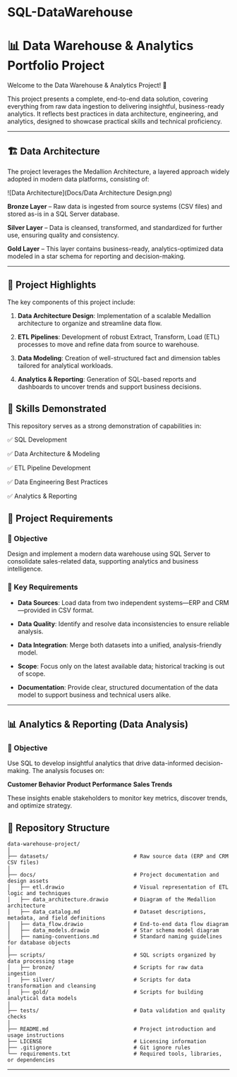 ﻿# SQL-DataWarehouse

# 📊 Data Warehouse & Analytics Portfolio Project
Welcome to the Data Warehouse & Analytics Project! 🚀

This  project presents a complete, end-to-end data solution, covering everything from raw data ingestion to delivering insightful, business-ready analytics. It reflects best practices in data architecture, engineering, and analytics, designed to showcase practical skills and technical proficiency.

---
## 🏗️ Data Architecture
The project leverages the Medallion Architecture, a layered approach widely adopted in modern data platforms, consisting of:

![Data Architecture](Docs/Data Architecture Design.png)

**Bronze Layer** – Raw data is ingested from source systems (CSV files) and stored as-is in a SQL Server database.

**Silver Layer** – Data is cleansed, transformed, and standardized for further use, ensuring quality and consistency.

**Gold Layer** – This layer contains business-ready, analytics-optimized data modeled in a star schema for reporting and decision-making.

---
## 📖 Project Highlights
The key components of this project include:

1. **Data Architecture Design**: Implementation of a scalable Medallion architecture to organize and streamline data flow.

2. **ETL Pipelines**: Development of robust Extract, Transform, Load (ETL) processes to move and refine data from source to warehouse.

3. **Data Modeling**: Creation of well-structured fact and dimension tables tailored for analytical workloads.

4. **Analytics & Reporting**: Generation of SQL-based reports and dashboards to uncover trends and support business decisions.

## 💼 Skills Demonstrated
This repository serves as a strong demonstration of capabilities in:

✅ SQL Development

✅ Data Architecture & Modeling

✅ ETL Pipeline Development

✅ Data Engineering Best Practices

✅ Analytics & Reporting


## 🚀 Project Requirements

### 🎯 Objective
Design and implement a modern data warehouse using SQL Server to consolidate sales-related data, supporting analytics and business intelligence.

### 📌 Key Requirements

- **Data Sources**: Load data from two independent systems—ERP and CRM—provided in CSV format.

- **Data Quality**: Identify and resolve data inconsistencies to ensure reliable analysis.

- **Data Integration**: Merge both datasets into a unified, analysis-friendly model.

- **Scope**: Focus only on the latest available data; historical tracking is out of scope.

- **Documentation**: Provide clear, structured documentation of the data model to support business and technical users alike.

---

## 📊 Analytics & Reporting (Data Analysis)

### 🎯 Objective
Use SQL to develop insightful analytics that drive data-informed decision-making. The analysis focuses on:

**Customer Behavior**
**Product Performance**
**Sales Trends**

These insights enable stakeholders to monitor key metrics, discover trends, and optimize strategy.

## 📂 Repository Structure
```
data-warehouse-project/
│
├── datasets/                           # Raw source data (ERP and CRM CSV files)
│
├── docs/                               # Project documentation and design assets
│   ├── etl.drawio                      # Visual representation of ETL logic and techniques
│   ├── data_architecture.drawio        # Diagram of the Medallion architecture
│   ├── data_catalog.md                 # Dataset descriptions, metadata, and field definitions
│   ├── data_flow.drawio                # End-to-end data flow diagram
│   ├── data_models.drawio              # Star schema model diagram
│   ├── naming-conventions.md           # Standard naming guidelines for database objects
│
├── scripts/                            # SQL scripts organized by data processing stage
│   ├── bronze/                         # Scripts for raw data ingestion
│   ├── silver/                         # Scripts for data transformation and cleansing
│   ├── gold/                           # Scripts for building analytical data models
│
├── tests/                              # Data validation and quality checks
│
├── README.md                           # Project introduction and usage instructions
├── LICENSE                             # Licensing information
├── .gitignore                          # Git ignore rules
└── requirements.txt                    # Required tools, libraries, or dependencies
```

---
